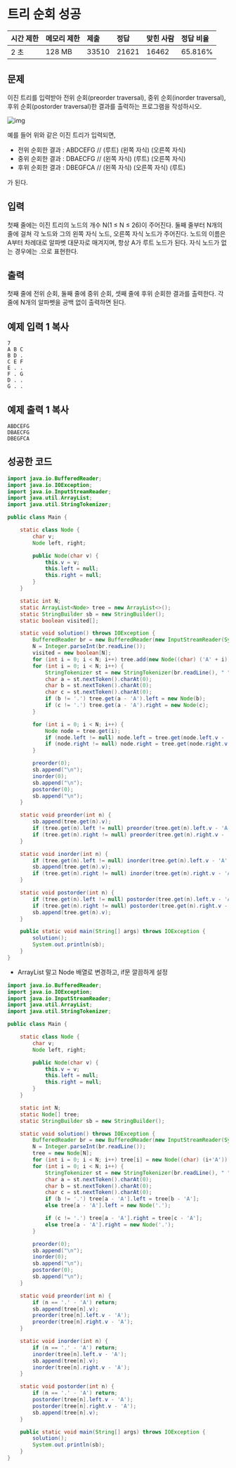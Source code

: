 # 트리 순회 성공

| 시간 제한 | 메모리 제한 | 제출  | 정답  | 맞힌 사람 | 정답 비율 |
| :-------- | :---------- | :---- | :---- | :-------- | :-------- |
| 2 초      | 128 MB      | 33510 | 21621 | 16462     | 65.816%   |

## 문제

이진 트리를 입력받아 전위 순회(preorder traversal), 중위 순회(inorder traversal), 후위 순회(postorder traversal)한 결과를 출력하는 프로그램을 작성하시오.

![img](https://www.acmicpc.net/JudgeOnline/upload/201007/trtr.png)

예를 들어 위와 같은 이진 트리가 입력되면,

- 전위 순회한 결과 : ABDCEFG // (루트) (왼쪽 자식) (오른쪽 자식)
- 중위 순회한 결과 : DBAECFG // (왼쪽 자식) (루트) (오른쪽 자식)
- 후위 순회한 결과 : DBEGFCA // (왼쪽 자식) (오른쪽 자식) (루트)

가 된다.

## 입력

첫째 줄에는 이진 트리의 노드의 개수 N(1 ≤ N ≤ 26)이 주어진다. 둘째 줄부터 N개의 줄에 걸쳐 각 노드와 그의 왼쪽 자식 노드, 오른쪽 자식 노드가 주어진다. 노드의 이름은 A부터 차례대로 알파벳 대문자로 매겨지며, 항상 A가 루트 노드가 된다. 자식 노드가 없는 경우에는 .으로 표현한다.

## 출력

첫째 줄에 전위 순회, 둘째 줄에 중위 순회, 셋째 줄에 후위 순회한 결과를 출력한다. 각 줄에 N개의 알파벳을 공백 없이 출력하면 된다.

## 예제 입력 1 복사

```
7
A B C
B D .
C E F
E . .
F . G
D . .
G . .
```

## 예제 출력 1 복사

```
ABDCEFG
DBAECFG
DBEGFCA
```



## 성공한 코드

~~~java
import java.io.BufferedReader;
import java.io.IOException;
import java.io.InputStreamReader;
import java.util.ArrayList;
import java.util.StringTokenizer;

public class Main {

    static class Node {
        char v;
        Node left, right;

        public Node(char v) {
            this.v = v;
            this.left = null;
            this.right = null;
        }
    }

    static int N;
    static ArrayList<Node> tree = new ArrayList<>();
    static StringBuilder sb = new StringBuilder();
    static boolean visited[];

    static void solution() throws IOException {
        BufferedReader br = new BufferedReader(new InputStreamReader(System.in));
        N = Integer.parseInt(br.readLine());
        visited = new boolean[N];
        for (int i = 0; i < N; i++) tree.add(new Node((char) ('A' + i)));
        for (int i = 0; i < N; i++) {
            StringTokenizer st = new StringTokenizer(br.readLine(), " ");
            char a = st.nextToken().charAt(0);
            char b = st.nextToken().charAt(0);
            char c = st.nextToken().charAt(0);
            if (b != '.') tree.get(a - 'A').left = new Node(b);
            if (c != '.') tree.get(a - 'A').right = new Node(c);
        }

        for (int i = 0; i < N; i++) {
            Node node = tree.get(i);
            if (node.left != null) node.left = tree.get(node.left.v - 'A');
            if (node.right != null) node.right = tree.get(node.right.v - 'A');
        }

        preorder(0);
        sb.append("\n");
        inorder(0);
        sb.append("\n");
        postorder(0);
        sb.append("\n");
    }

    static void preorder(int n) {
        sb.append(tree.get(n).v);
        if (tree.get(n).left != null) preorder(tree.get(n).left.v - 'A');
        if (tree.get(n).right != null) preorder(tree.get(n).right.v - 'A');
    }

    static void inorder(int n) {
        if (tree.get(n).left != null) inorder(tree.get(n).left.v - 'A');
        sb.append(tree.get(n).v);
        if (tree.get(n).right != null) inorder(tree.get(n).right.v - 'A');
    }

    static void postorder(int n) {
        if (tree.get(n).left != null) postorder(tree.get(n).left.v - 'A');
        if (tree.get(n).right != null) postorder(tree.get(n).right.v - 'A');
        sb.append(tree.get(n).v);
    }

    public static void main(String[] args) throws IOException {
        solution();
        System.out.println(sb);
    }
}
~~~



* ArrayList 말고 Node 배열로 변경하고, if문 깔끔하게 설정

~~~java
import java.io.BufferedReader;
import java.io.IOException;
import java.io.InputStreamReader;
import java.util.ArrayList;
import java.util.StringTokenizer;

public class Main {

    static class Node {
        char v;
        Node left, right;

        public Node(char v) {
            this.v = v;
            this.left = null;
            this.right = null;
        }
    }

    static int N;
    static Node[] tree;
    static StringBuilder sb = new StringBuilder();

    static void solution() throws IOException {
        BufferedReader br = new BufferedReader(new InputStreamReader(System.in));
        N = Integer.parseInt(br.readLine());
        tree = new Node[N];
        for (int i = 0; i < N; i++) tree[i] = new Node((char) (i+'A'));
        for (int i = 0; i < N; i++) {
            StringTokenizer st = new StringTokenizer(br.readLine(), " ");
            char a = st.nextToken().charAt(0);
            char b = st.nextToken().charAt(0);
            char c = st.nextToken().charAt(0);
            if (b != '.') tree[a - 'A'].left = tree[b - 'A'];
            else tree[a - 'A'].left = new Node('.');

            if (c != '.') tree[a - 'A'].right = tree[c - 'A'];
            else tree[a - 'A'].right = new Node('.');
        }

        preorder(0);
        sb.append("\n");
        inorder(0);
        sb.append("\n");
        postorder(0);
        sb.append("\n");
    }

    static void preorder(int n) {
        if (n == '.' - 'A') return;
        sb.append(tree[n].v);
        preorder(tree[n].left.v - 'A');
        preorder(tree[n].right.v - 'A');
    }

    static void inorder(int n) {
        if (n == '.' - 'A') return;
        inorder(tree[n].left.v - 'A');
        sb.append(tree[n].v);
        inorder(tree[n].right.v - 'A');
    }

    static void postorder(int n) {
        if (n == '.' - 'A') return;
        postorder(tree[n].left.v - 'A');
        postorder(tree[n].right.v - 'A');
        sb.append(tree[n].v);
    }

    public static void main(String[] args) throws IOException {
        solution();
        System.out.println(sb);
    }
}
~~~

